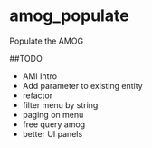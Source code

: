 amog_populate
=============

Populate the AMOG


##TODO
- AMI Intro
- Add parameter to existing entity
- refactor
- filter menu by string
- paging on menu
- free query amog
- better UI panels
